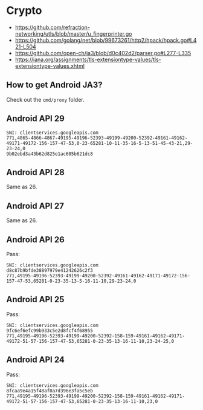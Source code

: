 # Crypto

- <https://github.com/refraction-networking/utls/blob/master/u_fingerprinter.go>
- https://github.com/golang/net/blob/99673261/http2/hpack/hpack.go#L421-L504
- https://github.com/open-ch/ja3/blob/d0c402d2/parser.go#L277-L335
- https://iana.org/assignments/tls-extensiontype-values/tls-extensiontype-values.xhtml

## How to get Android JA3?

Check out the `cmd/proxy` folder.

## Android API 29

~~~
SNI: clientservices.googleapis.com
771,4865-4866-4867-49195-49196-52393-49199-49200-52392-49161-49162-49171-49172-156-157-47-53,0-23-65281-10-11-35-16-5-13-51-45-43-21,29-23-24,0
9b02ebd3a43b62d825e1ac605b621dc8
~~~

## Android API 28

Same as 26.

## Android API 27

Same as 26.

## Android API 26

Pass:

~~~
SNI: clientservices.googleapis.com
d8c87b9bfde38897979e41242626c2f3
771,49195-49196-52393-49199-49200-52392-49161-49162-49171-49172-156-157-47-53,65281-0-23-35-13-5-16-11-10,29-23-24,0
~~~

## Android API 25

Pass:

~~~
SNI: clientservices.googleapis.com
9fc6ef6efc99b933c5e2d8fcf4f68955
771,49195-49196-52393-49199-49200-52392-158-159-49161-49162-49171-49172-51-57-156-157-47-53,65281-0-23-35-13-16-11-10,23-24-25,0
~~~

## Android API 24

Pass:

~~~
SNI: clientservices.googleapis.com
8fcaa9e4a15f48af0a7d396e3fa5c5eb
771,49195-49196-52393-49199-49200-52392-158-159-49161-49162-49171-49172-51-57-156-157-47-53,65281-0-23-35-13-16-11-10,23,0
~~~
